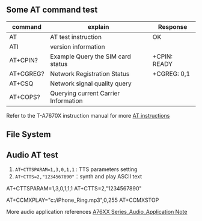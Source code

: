 ## Some AT command test

| command      | explain                              | Response     |
| ------------ | ------------------------------------ | ------------ |
| AT           | AT test instruction                  | OK           |
| ATI          | version information                  |              |
| AT+CPIN?     | Example Query the SIM card status    | +CPIN: READY |
| AT+CGREG?    | Network Registration Status          | +CGREG: 0,1  |
| AT+CSQ       | Network signal quality query         |              |
| AT+COPS?     | Querying current Carrier Information |              |

Refer to the T-A7670X instruction manual for more [AT instructions](../../../hardware/A76XX_series/A76XX_Series_AT_Command_Manual_V1.09.pdf) 


## File System


## Audio AT test

1. `AT+CTTSPARAM=1,3,0,1,1` : TTS parameters setting
2. `AT+CTTS=2,"1234567890"`：synth and play ASCII text

AT+CTTSPARAM=1,3,0,1,1,1
AT+CTTS=2,"1234567890"


AT+CCMXPLAY="c:/iPhone_Ring.mp3",0,255
AT+CCMXSTOP

More audio application references [A76XX Series_Audio_Application Note](../../../hardware/A76XX_series/A76XX%20Series_Audio_Application%20Note_V1.03.pdf)








